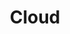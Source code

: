 ---
title: Cloud
description:
image:

# Badge style
style:
    background: "#CE0000"
    color: "#fff"
---